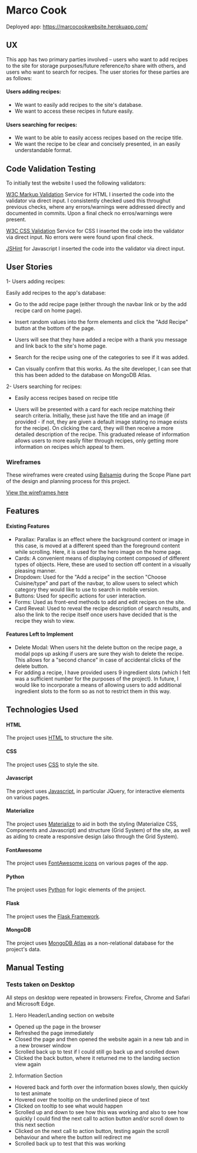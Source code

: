 # Marco Cook

Deployed app: https://marcocookwebsite.herokuapp.com/

## UX

This app has two primary parties involved – users who want to add recipes to the site for storage purposes/future reference/to share with others, and users who want to search for recipes. The user stories for these parties are as follows:

#### Users adding recipes: 
* We want to easily add recipes to the site's database.
* We want to access these recipes in future easily.
#### Users searching for recipes:
* We want to be able to easily access recipes based on the recipe title.
* We want the recipe to be clear and concisely presented, in an easily understandable format.


## Code Validation Testing

To initially test the website I used the following validators:

[W3C Markup Validation](https://validator.w3.org/) Service for HTML I inserted the code into the validator via direct input. I consistently checked used this throughut previous checks, where any errors/warnings were addressed directly and documented in commits. Upon a final check no erros/warnings were present.

[W3C CSS Validation](https://jigsaw.w3.org/css-validator/) Service for CSS I inserted the code into the validator via direct input. No errors were were found upon final check.

[JSHint](https://jshint.com/) for Javascript I inserted the code into the validator via direct input. 

## User Stories 

1- Users adding recipes:

Easily add recipes to the app's database:
* Go to the add recipe page (either through the navbar link or by the add recipe card on home page).

* Insert random values into the form elements and click the "Add Recipe" button at the bottom of the page.

* Users will see that they have added a recipe with a thank you message and link back to the site's home page.

* Search for the recipe using one of the categories to see if it was added.

* Can visually confirm that this works. As the site developer, I can see that this has been added to the database on MongoDB Atlas.

2- Users searching for recipes:

* Easily access recipes based on recipe title

* Users will be presented with a card for each recipe matching their search criteria. Initially, these just have the title and an image (if provided - if not, they are given a default image stating no image exists for the recipe). On clicking the card, they will then receive a more detailed description of the recipe. This graduated release of information allows users to more easily filter through recipes, only getting more information on recipes which appeal to them.

### Wireframes

These wireframes were created using [Balsamiq](https://balsamiq.com/) during the Scope Plane part of the design and planning process for this project.

[View the wireframes here](https://github.com/marcomoreschi/milestone-3/tree/master/wireframes)

## Features

#### Existing Features

* Parallax: Parallax is an effect where the background content or image in this case, is moved at a different speed than the foreground content while scrolling. Here, it is used for the hero image on the home page.
* Cards: A convenient means of displaying content composed of different types of objects. Here, these are used to section off content in a visually pleasing manner.
* Dropdown: Used for the "Add a recipe" in the section "Choose Cuisine/type" and part of the navbar, to allow users to select which category they would like to use to search in mobile version.
* Buttons: Used for specific actions for user interaction.
* Forms: Used as front-end methods to add and edit recipes on the site.
* Card Reveal: Used to reveal the recipe description of search results, and also the link to the recipe itself once users have decided that is the recipe they wish to view.

#### Features Left to Implement

* Delete Modal: When users hit the delete button on the recipe page, a modal pops up asking if users are sure they wish to delete the recipe. This allows for a "second chance" in case of accidental clicks of the delete button.
* For adding a recipe, I have provided users 9 ingredient slots (which I felt was a sufficient number for the purposes of the project). In future, I would like to incorporate a means of allowing users to add additional ingredient slots to the form so as not to restrict them in this way.

## Technologies Used

#### HTML

The project uses [HTML](https://en.wikipedia.org/wiki/HTML) to structure the site.

#### CSS

The project uses [CSS](https://it.wikipedia.org/wiki/CSS) to style the site.

#### Javascript

The project uses [Javascript](https://en.wikipedia.org/wiki/JavaScript), in particular JQuery, for interactive elements on various pages.

#### Materialize

The project uses [Materialize](https://materializecss.com/) to aid in both the styling (Materialize CSS, Components and Javascript) and structure (Grid System) of the site, as well as aiding to create a responsive design (also through the Grid System).

#### FontAwesome

The project uses [FontAwesome icons](https://fontawesome.com/v4.7.0/) on various pages of the app.

#### Python

The project uses [Python](https://www.python.org/) for logic elements of the project.

#### Flask

The project uses the [Flask Framework](https://en.wikipedia.org/wiki/Flask_(web_framework)).

#### MongoDB

The project uses [MongoDB Atlas](https://www.mongodb.com/cloud/atlas) as a non-relational database for the project's data.



## Manual Testing

### Tests taken on Desktop

All steps on desktop were repeated in browsers: Firefox, Chrome and Safari and Microsoft Edge.

1. Hero Header/Landing section on website
* Opened up the page in the browser
* Refreshed the page immediately
* Closed the page and then opened the website again in a new tab and in a new browser window
* Scrolled back up to test if I could still go back up and scrolled down
* Clicked the back button, where it returned me to the landing section view again

2. Information Section
* Hovered back and forth over the information boxes slowly, then quickly to test animate
* Hovered over the tooltip on the underlined piece of text
* Clicked on tooltip to see what would happen
* Scrolled up and down to see how this was working and also to see how quickly I could find the next call to action button and/or scroll down to this next section
* Clicked on the next call to action button, testing again the scroll behaviour and where the button will redirect me
* Scrolled back up to test that this was working